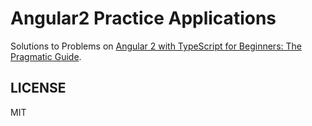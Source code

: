 Angular2 Practice Applications
==============================

Solutions to Problems on [Angular 2 with TypeScript for Beginners: The Pragmatic Guide](https://www.udemy.com/angular-2-tutorial-for-beginners/).


LICENSE
-------

MIT
